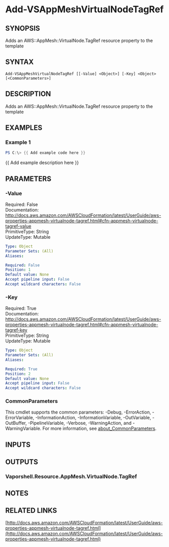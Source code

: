 # Add-VSAppMeshVirtualNodeTagRef

## SYNOPSIS
Adds an AWS::AppMesh::VirtualNode.TagRef resource property to the template

## SYNTAX

```
Add-VSAppMeshVirtualNodeTagRef [[-Value] <Object>] [-Key] <Object> [<CommonParameters>]
```

## DESCRIPTION
Adds an AWS::AppMesh::VirtualNode.TagRef resource property to the template

## EXAMPLES

### Example 1
```powershell
PS C:\> {{ Add example code here }}
```

{{ Add example description here }}

## PARAMETERS

### -Value
Required: False    
Documentation: http://docs.aws.amazon.com/AWSCloudFormation/latest/UserGuide/aws-properties-appmesh-virtualnode-tagref.html#cfn-appmesh-virtualnode-tagref-value    
PrimitiveType: String    
UpdateType: Mutable

```yaml
Type: Object
Parameter Sets: (All)
Aliases:

Required: False
Position: 1
Default value: None
Accept pipeline input: False
Accept wildcard characters: False
```

### -Key
Required: True    
Documentation: http://docs.aws.amazon.com/AWSCloudFormation/latest/UserGuide/aws-properties-appmesh-virtualnode-tagref.html#cfn-appmesh-virtualnode-tagref-key    
PrimitiveType: String    
UpdateType: Mutable

```yaml
Type: Object
Parameter Sets: (All)
Aliases:

Required: True
Position: 2
Default value: None
Accept pipeline input: False
Accept wildcard characters: False
```

### CommonParameters
This cmdlet supports the common parameters: -Debug, -ErrorAction, -ErrorVariable, -InformationAction, -InformationVariable, -OutVariable, -OutBuffer, -PipelineVariable, -Verbose, -WarningAction, and -WarningVariable. For more information, see [about_CommonParameters](http://go.microsoft.com/fwlink/?LinkID=113216).

## INPUTS

## OUTPUTS

### Vaporshell.Resource.AppMesh.VirtualNode.TagRef
## NOTES

## RELATED LINKS

[http://docs.aws.amazon.com/AWSCloudFormation/latest/UserGuide/aws-properties-appmesh-virtualnode-tagref.html](http://docs.aws.amazon.com/AWSCloudFormation/latest/UserGuide/aws-properties-appmesh-virtualnode-tagref.html)

